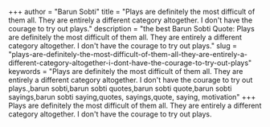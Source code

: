 +++
author = "Barun Sobti"
title = "Plays are definitely the most difficult of them all. They are entirely a different category altogether. I don't have the courage to try out plays."
description = "the best Barun Sobti Quote: Plays are definitely the most difficult of them all. They are entirely a different category altogether. I don't have the courage to try out plays."
slug = "plays-are-definitely-the-most-difficult-of-them-all-they-are-entirely-a-different-category-altogether-i-dont-have-the-courage-to-try-out-plays"
keywords = "Plays are definitely the most difficult of them all. They are entirely a different category altogether. I don't have the courage to try out plays.,barun sobti,barun sobti quotes,barun sobti quote,barun sobti sayings,barun sobti saying,quotes, sayings,quote, saying, motivation"
+++
Plays are definitely the most difficult of them all. They are entirely a different category altogether. I don't have the courage to try out plays.
